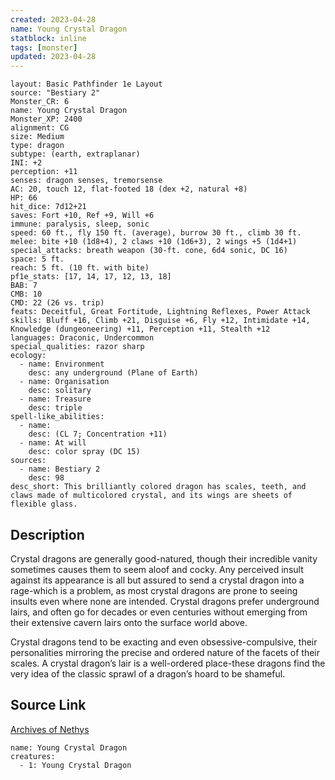 ```yaml
---
created: 2023-04-28
name: Young Crystal Dragon
statblock: inline
tags: [monster]
updated: 2023-04-28
---
```

```statblock
layout: Basic Pathfinder 1e Layout
source: "Bestiary 2"
Monster_CR: 6
name: Young Crystal Dragon
Monster_XP: 2400
alignment: CG
size: Medium
type: dragon
subtype: (earth, extraplanar)
INI: +2
perception: +11
senses: dragon senses, tremorsense
AC: 20, touch 12, flat-footed 18 (dex +2, natural +8)
HP: 66
hit_dice: 7d12+21
saves: Fort +10, Ref +9, Will +6
immune: paralysis, sleep, sonic
speed: 60 ft., fly 150 ft. (average), burrow 30 ft., climb 30 ft.
melee: bite +10 (1d8+4), 2 claws +10 (1d6+3), 2 wings +5 (1d4+1)
special_attacks: breath weapon (30-ft. cone, 6d4 sonic, DC 16)
space: 5 ft.
reach: 5 ft. (10 ft. with bite)
pf1e_stats: [17, 14, 17, 12, 13, 18]
BAB: 7
CMB: 10
CMD: 22 (26 vs. trip)
feats: Deceitful, Great Fortitude, Lightning Reflexes, Power Attack
skills: Bluff +16, Climb +21, Disguise +6, Fly +12, Intimidate +14, Knowledge (dungeoneering) +11, Perception +11, Stealth +12
languages: Draconic, Undercommon
special_qualities: razor sharp
ecology:
  - name: Environment
    desc: any underground (Plane of Earth)
  - name: Organisation
    desc: solitary
  - name: Treasure
    desc: triple
spell-like_abilities:
  - name:
    desc: (CL 7; Concentration +11)
  - name: At will
    desc: color spray (DC 15)
sources:
  - name: Bestiary 2
    desc: 98
desc_short: This brilliantly colored dragon has scales, teeth, and claws made of multicolored crystal, and its wings are sheets of flexible glass. 
```
## Description
Crystal dragons are generally good-natured, though their incredible vanity sometimes causes them to seem aloof and cocky. Any perceived insult against its appearance is all but assured to send a crystal dragon into a rage-which is a problem, as most crystal dragons are prone to seeing insults even where none are intended. Crystal dragons prefer underground lairs, and often go for decades or even centuries without emerging from their extensive cavern lairs onto the surface world above. 

Crystal dragons tend to be exacting and even obsessive-compulsive, their personalities mirroring the precise and ordered nature of the facets of their scales. A crystal dragon’s lair is a well-ordered place-these dragons find the very idea of the classic sprawl of a dragon’s hoard to be shameful.
## Source Link
[Archives of Nethys](https://aonprd.com/MonsterDisplay.aspx?ItemName=Young%20Crystal%20Dragon)
```encounter-table
name: Young Crystal Dragon
creatures:
  - 1: Young Crystal Dragon
```
